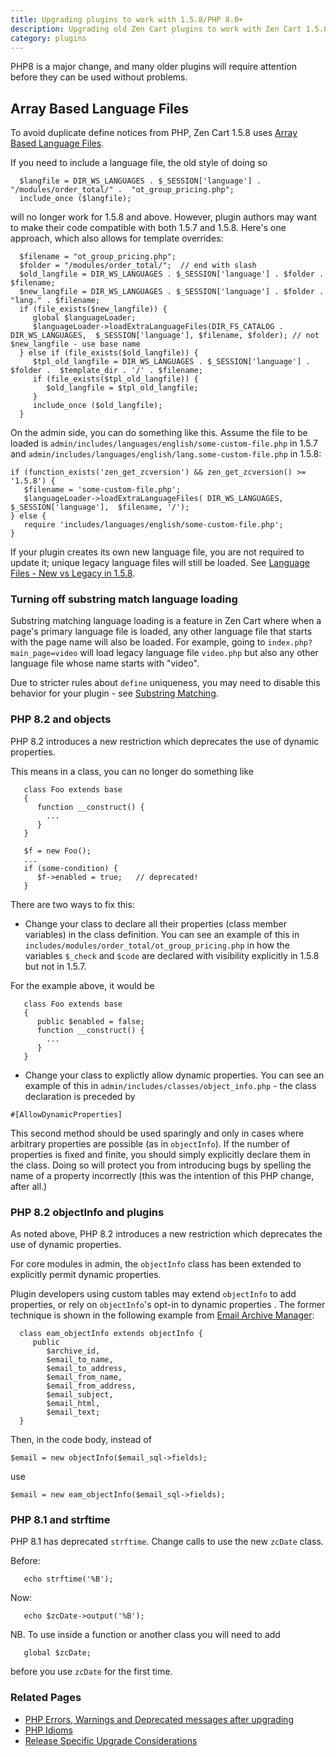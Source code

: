 ```yaml
---
title: Upgrading plugins to work with 1.5.8/PHP 8.0+ 
description: Upgrading old Zen Cart plugins to work with Zen Cart 1.5.8
category: plugins
---
```


PHP8 is a major change, and many older plugins will require attention before they can be used without problems. 

## Array Based Language Files 
To avoid duplicate define notices from PHP, Zen Cart 1.5.8 uses [Array Based Language Files](/dev/code/158_language_files/).

If you need to include a language file, the old style of doing so 

```
  $langfile = DIR_WS_LANGUAGES . $_SESSION['language'] . "/modules/order_total/" .  "ot_group_pricing.php";
  include_once ($langfile);
```

will no longer work for 1.5.8 and above.  However, plugin authors may want to make their code compatible with both 1.5.7 and 1.5.8.  Here's one approach, which also allows for template overrides: 

```
  $filename = "ot_group_pricing.php"; 
  $folder = "/modules/order_total/";  // end with slash 
  $old_langfile = DIR_WS_LANGUAGES . $_SESSION['language'] . $folder .  $filename; 
  $new_langfile = DIR_WS_LANGUAGES . $_SESSION['language'] . $folder .  "lang." . $filename; 
  if (file_exists($new_langfile)) {
     global $languageLoader; 
     $languageLoader->loadExtraLanguageFiles(DIR_FS_CATALOG . DIR_WS_LANGUAGES,  $_SESSION['language'], $filename, $folder); // not $new_langfile - use base name
  } else if (file_exists($old_langfile)) {
     $tpl_old_langfile = DIR_WS_LANGUAGES . $_SESSION['language'] . $folder .  $template_dir . '/' . $filename; 
     if (file_exists($tpl_old_langfile)) {
        $old_langfile = $tpl_old_langfile; 
     }
     include_once ($old_langfile);
  }
```

On the admin side, you can do something like this.  Assume the file to 
be loaded is `admin/includes/languages/english/some-custom-file.php` in 1.5.7 and `admin/includes/languages/english/lang.some-custom-file.php` in 1.5.8: 

```
if (function_exists('zen_get_zcversion') && zen_get_zcversion() >= '1.5.8') { 
   $filename = 'some-custom-file.php';
   $languageLoader->loadExtraLanguageFiles( DIR_WS_LANGUAGES, $_SESSION['language'],  $filename, '/');
} else {
   require 'includes/languages/english/some-custom-file.php'; 
}
```

If your plugin creates its own new language file, you are not required to update it; unique legacy language files will still be loaded.  See [Language Files - New vs Legacy in 1.5.8](/dev/code/158_order_language_files/).

### Turning off substring match language loading 
Substring matching language loading is a feature in Zen Cart where when a page's primary language file is loaded, any other language file that starts with the page name will also be loaded.  For example, going to `index.php?main_page=video` will load legacy language file `video.php` but also any other language file whose name starts with "video". 

Due to stricter rules about `define` uniqueness, you may need to disable 
this behavior for your plugin - see [Substring Matching](/dev/code/158_order_language_files/).

### PHP 8.2 and objects 
PHP 8.2 introduces a new restriction which deprecates the use of dynamic properties.  

This means in a class, you can no longer do something like 

```
   class Foo extends base 
   {
      function __construct() {
        ...
      }
   }

   $f = new Foo(); 
   ...
   if (some-condition) { 
      $f->enabled = true;   // deprecated! 
   }
```

There are two ways to fix this: 
- Change your class to declare all their properties (class member variables) in the class definition.  You can see an example of this in `includes/modules/order_total/ot_group_pricing.php` in how the variables `$_check` and `$code` are declared with visibility explicitly in 1.5.8 but not in 1.5.7. 

For the example above, it would be 

```
   class Foo extends base 
   {
      public $enabled = false; 
      function __construct() {
        ...
      }
   }
```

- Change your class to explictly allow dynamic properties.  You can see an example of this in `admin/includes/classes/object_info.php` - the class declaration is preceded by 

```
#[AllowDynamicProperties]
```

This second method should be used sparingly and only in cases where arbitrary properties are possible (as in `objectInfo`).  If the number of properties is fixed and finite, you should simply explicitly declare them in the class.  Doing so will protect you from introducing bugs by spelling the name of a property incorrectly (this was the intention of this PHP change, after all.)

### PHP 8.2 objectInfo and plugins 

As noted above, PHP 8.2 introduces a new restriction which deprecates the use of dynamic properties.  

For core modules in admin, the `objectInfo` class has been extended to explicitly permit dynamic properties. 

Plugin developers using custom tables may extend `objectInfo` to add properties, or rely on `objectInfo`'s opt-in to dynamic properties .  The former technique is shown in the following example from [Email Archive Manager](https://www.zen-cart.com/downloads.php?do=file&id=101): 

```
  class eam_objectInfo extends objectInfo {
     public 
        $archive_id, 
        $email_to_name,
        $email_to_address,
        $email_from_name,
        $email_from_address,
        $email_subject,
        $email_html,
        $email_text; 
  }

```

Then, in the code body, instead of  

```
$email = new objectInfo($email_sql->fields);
``` 

use 

```
$email = new eam_objectInfo($email_sql->fields);
```

### PHP 8.1 and strftime 

PHP 8.1 has deprecated `strftime`.  Change calls to use the new `zcDate` class.

Before:
```
   echo strftime('%B');
```

Now:
```
   echo $zcDate->output('%B'); 
```
NB. To use inside a function or another class you will need to add 
```
   global $zcDate;
```
before you use `zcDate` for the first time.

### Related Pages

- [PHP Errors, Warnings and Deprecated messages after upgrading](/user/upgrading/php_warnings/)
- [PHP Idioms](/dev/code/php_idioms/)
- [Release Specific Upgrade Considerations](/user/upgrading/release_specific_upgrade_considerations/)
